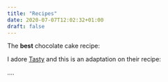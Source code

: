 ```yaml
---
title: "Recipes"
date: 2020-07-07T12:02:32+01:00
draft: false
---
```


The **best** chocolate cake recipe:

I adore [Tasty](https://tasty.co/compilation?0=%2F7-best-chocolate-cake-recipes&slug=7-best-chocolate-cake-recipes&canonicalUrl=https%3A%2F%2Ftasty.co) and this is an adaptation on their recipe: 

....